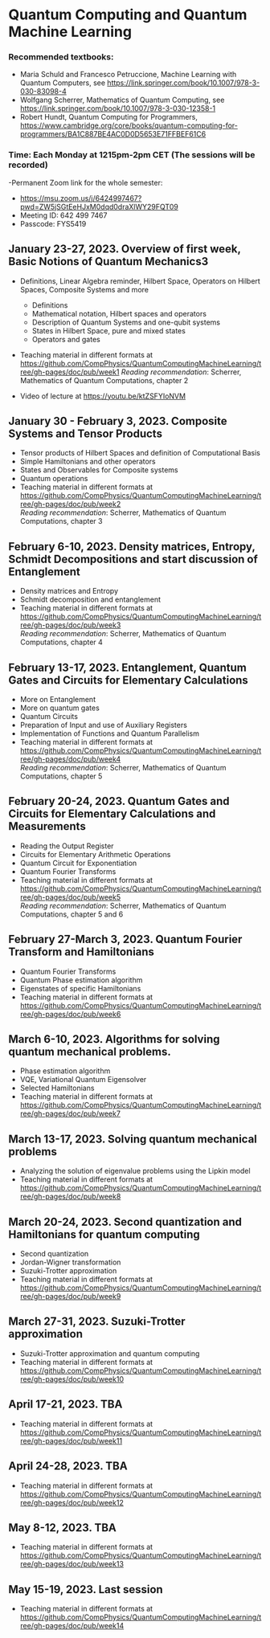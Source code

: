 # Quantum Computing and Quantum Machine Learning 

### Recommended textbooks:
- Maria Schuld and Francesco Petruccione, Machine Learning with Quantum Computers, see https://link.springer.com/book/10.1007/978-3-030-83098-4
- Wolfgang Scherrer, Mathematics of Quantum Computing, see https://link.springer.com/book/10.1007/978-3-030-12358-1
- Robert Hundt, Quantum Computing for Programmers, https://www.cambridge.org/core/books/quantum-computing-for-programmers/BA1C887BE4AC0D0D5653E71FFBEF61C6


### Time: Each Monday at 1215pm-2pm CET (The sessions will be recorded)
-Permanent Zoom link for the whole semester:
 - https://msu.zoom.us/j/6424997467?pwd=ZW5jSGtEeHJxM0dqd0draXlWY29FQT09
 - Meeting ID: 642 499 7467
 - Passcode: FYS5419



## January 23-27, 2023. Overview of first week, Basic Notions of Quantum Mechanics3
- Definitions, Linear Algebra reminder, Hilbert Space, Operators on Hilbert Spaces, Composite Systems and more
  - Definitions
  - Mathematical notation, Hilbert spaces and operators
  - Description of Quantum Systems and one-qubit systems 
  - States in Hilbert Space, pure and mixed states
  - Operators and gates
- Teaching material in different formats at https://github.com/CompPhysics/QuantumComputingMachineLearning/tree/gh-pages/doc/pub/week1
_Reading recommendation_: Scherrer, Mathematics of Quantum Computations, chapter 2

- Video of lecture at https://youtu.be/ktZSFYIoNVM

## January 30 - February 3, 2023. Composite Systems and Tensor Products
  - Tensor products of Hilbert Spaces and definition of Computational Basis
  - Simple Hamiltonians and other operators
  - States and Observables for Composite systems
  - Quantum operations
- Teaching material in different formats at https://github.com/CompPhysics/QuantumComputingMachineLearning/tree/gh-pages/doc/pub/week2  
_Reading recommendation_: Scherrer, Mathematics of Quantum Computations, chapter 3

## February 6-10, 2023. Density matrices, Entropy, Schmidt Decompositions and start discussion of Entanglement
  - Density matrices and Entropy
  - Schmidt decomposition and entanglement
- Teaching material in different formats at https://github.com/CompPhysics/QuantumComputingMachineLearning/tree/gh-pages/doc/pub/week3  
_Reading recommendation_: Scherrer, Mathematics of Quantum Computations, chapter 4

## February 13-17, 2023. Entanglement, Quantum Gates and Circuits for Elementary Calculations
  - More on Entanglement
  - More on quantum gates
  - Quantum Circuits
  - Preparation of Input and use of Auxiliary Registers
  - Implementation of Functions and Quantum Parallelism
- Teaching material in different formats at https://github.com/CompPhysics/QuantumComputingMachineLearning/tree/gh-pages/doc/pub/week4  
_Reading recommendation_: Scherrer, Mathematics of Quantum Computations, chapter 5  

## February 20-24, 2023. Quantum Gates and Circuits for Elementary Calculations and Measurements
  - Reading the Output Register
  - Circuits for Elementary Arithmetic Operations
  - Quantum Circuit for Exponentiation
  - Quantum Fourier Transforms
- Teaching material in different formats at https://github.com/CompPhysics/QuantumComputingMachineLearning/tree/gh-pages/doc/pub/week5  
_Reading recommendation_: Scherrer, Mathematics of Quantum Computations, chapter 5 and 6  

## February 27-March 3, 2023. Quantum Fourier Transform and Hamiltonians
  - Quantum Fourier Transforms
  - Quantum Phase estimation algorithm
  - Eigenstates of specific Hamiltonians
- Teaching material in different formats at https://github.com/CompPhysics/QuantumComputingMachineLearning/tree/gh-pages/doc/pub/week6

##  March 6-10, 2023. Algorithms for solving quantum mechanical problems.
  - Phase estimation algorithm
  - VQE, Variational Quantum Eigensolver
  - Selected Hamiltonians
- Teaching material in different formats at https://github.com/CompPhysics/QuantumComputingMachineLearning/tree/gh-pages/doc/pub/week7

##  March 13-17, 2023. Solving quantum mechanical problems
  - Analyzing the solution of eigenvalue problems using the Lipkin model
- Teaching material in different formats at https://github.com/CompPhysics/QuantumComputingMachineLearning/tree/gh-pages/doc/pub/week8

## March 20-24, 2023. Second quantization and Hamiltonians for quantum computing
  - Second quantization
  - Jordan-Wigner transformation
  - Suzuki-Trotter approximation
- Teaching material in different formats at https://github.com/CompPhysics/QuantumComputingMachineLearning/tree/gh-pages/doc/pub/week9

## March 27-31, 2023. Suzuki-Trotter approximation
  - Suzuki-Trotter approximation and quantum computing
- Teaching material in different formats at https://github.com/CompPhysics/QuantumComputingMachineLearning/tree/gh-pages/doc/pub/week10

## April 17-21, 2023. TBA
- Teaching material in different formats at https://github.com/CompPhysics/QuantumComputingMachineLearning/tree/gh-pages/doc/pub/week11
## April 24-28, 2023. TBA
- Teaching material in different formats at https://github.com/CompPhysics/QuantumComputingMachineLearning/tree/gh-pages/doc/pub/week12

## May 8-12, 2023. TBA
- Teaching material in different formats at https://github.com/CompPhysics/QuantumComputingMachineLearning/tree/gh-pages/doc/pub/week13
## May 15-19, 2023. Last session
- Teaching material in different formats at https://github.com/CompPhysics/QuantumComputingMachineLearning/tree/gh-pages/doc/pub/week14
